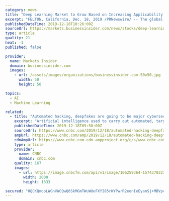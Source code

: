 ```yaml
---
category: news
title: "Deep Learning Market to Grow Based on Increasing Applicability in Automobiles & Healthcare Sectors Till 2025 | Million Insights"
excerpt: "FELTON, California, Dec. 18, 2019 /PRNewswire/ -- The global Deep Learning Market is estimated to touch US$ 10.2 billion by the completion of the prediction period. The market was appreciated by US$ 272.0 million in the year 2016. Growing applicability in ..."
publishedDateTime: 2019-12-18T10:26:00Z
sourceUrl: https://markets.businessinsider.com/news/stocks/deep-learning-market-to-grow-based-on-increasing-applicability-in-automobiles-healthcare-sectors-till-2025-million-insights-1028771497
type: article
quality: 21
heat: -1
published: false

provider:
  name: Markets Insider
  domain: businessinsider.com
  images:
    - url: /assets/images/organizations/businessinsider.com-50x50.jpg
      width: 50
      height: 50

topics:
  - AI
  - Machine Learning

related:
  - title: "Automated hacking, deepfakes are going to be major cybersecurity threats in 2020"
    excerpt: "Artificial intelligence used to carry out automated, targeted hacking is set to be ... to the U.S. carrying out a secret cyber operation against Iran after the latter's attacks on Saudi oil facilities. Beyond AI and deepfakes, there are a number of growing threats that security experts have predicted for 2020: Supply chain and third-party ..."
    publishedDateTime: 2019-12-18T09:50:00Z
    sourceUrl: https://www.cnbc.com/2019/12/18/automated-hacking-deepfakes-top-cybersecurity-threats-in-2020.html
    ampUrl: https://www.cnbc.com/amp/2019/12/18/automated-hacking-deepfakes-top-cybersecurity-threats-in-2020.html
    cdnAmpUrl: https://www-cnbc-com.cdn.ampproject.org/c/s/www.cnbc.com/amp/2019/12/18/automated-hacking-deepfakes-top-cybersecurity-threats-in-2020.html
    type: article
    provider:
      name: CNBC
      domain: cnbc.com
    quality: 167
    images:
      - url: https://image.cnbcfm.com/api/v1/image/106259364-1574370323505computerprogrammers.jpg?v=1574370371
        width: 2000
        height: 1333

secured: "HQCKQmopLWGnVWCQwQ6SkMGmTWuWUeFXYI85rWYPwrR2eenIeEyanSj+MBVpctY0ye+CWz9xq8KISdJnBdl9iXg6zTwCDb68N3f3io8qN4iCyKvxKZcMCVn8wq8yF509pv7D+fUPa7WdAzFw4LOU62v2kpTT+IQaLLWW/LwDe+r8ldf8kD1Cfq86jdFtut82bfqPpGYM3mV6EBTVTFzt5K8oR2KV0nPdnan4+6LU31N4Lwg++AksXlKkcQ0v1zS/f2L3boJhTNY6ebgAQIoH2w==;1rTw7QABJ5rzaR2s3u+lyw=="
---
```


